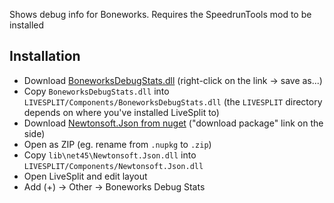 Shows debug info for Boneworks. Requires the SpeedrunTools mod to be installed

## Installation

- Download [BoneworksDebugStats.dll](https://github.com/jakzo/SlzMods/raw/main/projects/LiveSplit/BoneworksDebugStats/Components/BoneworksDebugStats.dll) (right-click on the link -> save as...)
- Copy `BoneworksDebugStats.dll` into `LIVESPLIT/Components/BoneworksDebugStats.dll` (the `LIVESPLIT` directory depends on where you've installed LiveSplit to)
- Download [Newtonsoft.Json from nuget](https://www.nuget.org/packages/Newtonsoft.Json/) ("download package" link on the side)
- Open as ZIP (eg. rename from `.nupkg` to `.zip`)
- Copy `lib\net45\Newtonsoft.Json.dll` into `LIVESPLIT/Components/Newtonsoft.Json.dll`
- Open LiveSplit and edit layout
- Add (+) -> Other -> Boneworks Debug Stats
